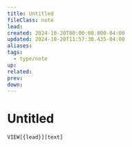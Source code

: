 ```yaml
---
title: Untitled
fileClass: note
lead: 
created: 2024-10-20T00:00:00.000-04:00
updated: 2024-10-20T11:57:30.435-04:00
aliases: 
tags: 
  - type/note 
up: 
related: 
prev: 
down: 
---
```


# Untitled

`VIEW[{lead}][text]`

